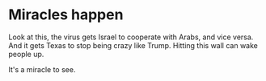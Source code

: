 # Miracles happen
Look at this, the virus gets Israel to cooperate with Arabs, and vice versa. And it gets Texas to stop being crazy like Trump. Hitting this wall can wake people up.

It's a miracle to see. 

